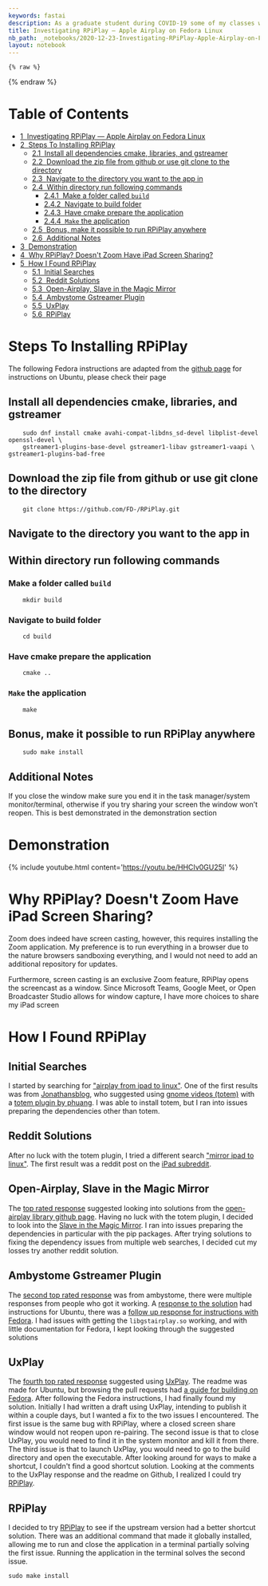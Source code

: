 ```yaml
---
keywords: fastai
description: As a graduate student during COVID-19 some of my classes were online. I found it difficult to share my iPad screen over web conferences. At that time, I did not want to install Zoom because of the numerous <a href='https://thehackernews.com/2020/08/zoom-software-vulnerabilities.html'>security vulnerabilities</a>. Furthermore, the feature of casting my iPad screen was exclusive to Zoom. If I wanted to share my screen in other applications such as Microsoft Teams or Google Meet — I needed an alternative. Over the course of a couple months, I researched and tested multiple methods to cast my iPad screen. This blog post is the fruits of my labor.
title: Investigating RPiPlay — Apple Airplay on Fedora Linux
nb_path: _notebooks/2020-12-23-Investigating-RPiPlay-Apple-Airplay-on-Fedora-Linux.ipynb
layout: notebook
---
```


<!--
#################################################
### THIS FILE WAS AUTOGENERATED! DO NOT EDIT! ###
#################################################
# file to edit: _notebooks/2020-12-23-Investigating-RPiPlay-Apple-Airplay-on-Fedora-Linux.ipynb
-->

<div class="container" id="notebook-container">
        
    {% raw %}
    
<div class="cell border-box-sizing code_cell rendered">

</div>
    {% endraw %}

<div class="cell border-box-sizing text_cell rendered"><div class="inner_cell">
<div class="text_cell_render border-box-sizing rendered_html">
<p><h1>Table of Contents<span class="tocSkip"></span></h1></p>
<div class="toc"><ul class="toc-item"><li><span><a href="#Investigating-RPiPlay-—-Apple-Airplay-on-Fedora-Linux" data-toc-modified-id="Investigating-RPiPlay-—-Apple-Airplay-on-Fedora-Linux-1"><span class="toc-item-num">1&nbsp;&nbsp;</span>Investigating RPiPlay — Apple Airplay on Fedora Linux</a></span></li><li><span><a href="#Steps-To-Installing-RPiPlay" data-toc-modified-id="Steps-To-Installing-RPiPlay-2"><span class="toc-item-num">2&nbsp;&nbsp;</span>Steps To Installing RPiPlay</a></span><ul class="toc-item"><li><span><a href="#Install-all-dependencies-cmake,-libraries,-and-gstreamer" data-toc-modified-id="Install-all-dependencies-cmake,-libraries,-and-gstreamer-2.1"><span class="toc-item-num">2.1&nbsp;&nbsp;</span>Install all dependencies cmake, libraries, and gstreamer</a></span></li><li><span><a href="#Download-the-zip-file-from-github-or-use-git-clone-to-the-directory" data-toc-modified-id="Download-the-zip-file-from-github-or-use-git-clone-to-the-directory-2.2"><span class="toc-item-num">2.2&nbsp;&nbsp;</span>Download the zip file from github or use git clone to the directory</a></span></li><li><span><a href="#Navigate-to-the-directory-you-want-to-the-app-in" data-toc-modified-id="Navigate-to-the-directory-you-want-to-the-app-in-2.3"><span class="toc-item-num">2.3&nbsp;&nbsp;</span>Navigate to the directory you want to the app in</a></span></li><li><span><a href="#Within-directory-run-following-commands" data-toc-modified-id="Within-directory-run-following-commands-2.4"><span class="toc-item-num">2.4&nbsp;&nbsp;</span>Within directory run following commands</a></span><ul class="toc-item"><li><span><a href="#Make-a-folder-called-build" data-toc-modified-id="Make-a-folder-called-build-2.4.1"><span class="toc-item-num">2.4.1&nbsp;&nbsp;</span>Make a folder called <code>build</code></a></span></li><li><span><a href="#Navigate-to-build-folder" data-toc-modified-id="Navigate-to-build-folder-2.4.2"><span class="toc-item-num">2.4.2&nbsp;&nbsp;</span>Navigate to build folder</a></span></li><li><span><a href="#Have-cmake-prepare-the-application" data-toc-modified-id="Have-cmake-prepare-the-application-2.4.3"><span class="toc-item-num">2.4.3&nbsp;&nbsp;</span>Have cmake prepare the application</a></span></li><li><span><a href="#Make-the-application" data-toc-modified-id="Make-the-application-2.4.4"><span class="toc-item-num">2.4.4&nbsp;&nbsp;</span><code>Make</code> the application</a></span></li></ul></li><li><span><a href="#Bonus,-make-it-possible-to-run-RPiPlay-anywhere" data-toc-modified-id="Bonus,-make-it-possible-to-run-RPiPlay-anywhere-2.5"><span class="toc-item-num">2.5&nbsp;&nbsp;</span>Bonus, make it possible to run RPiPlay anywhere</a></span></li><li><span><a href="#Additional-Notes" data-toc-modified-id="Additional-Notes-2.6"><span class="toc-item-num">2.6&nbsp;&nbsp;</span>Additional Notes</a></span></li></ul></li><li><span><a href="#Demonstration" data-toc-modified-id="Demonstration-3"><span class="toc-item-num">3&nbsp;&nbsp;</span>Demonstration</a></span></li><li><span><a href="#Why-RPiPlay?-Doesn't-Zoom-Have-iPad-Screen-Sharing?" data-toc-modified-id="Why-RPiPlay?-Doesn't-Zoom-Have-iPad-Screen-Sharing?-4"><span class="toc-item-num">4&nbsp;&nbsp;</span>Why RPiPlay? Doesn't Zoom Have iPad Screen Sharing?</a></span></li><li><span><a href="#How-I-Found-RPiPlay" data-toc-modified-id="How-I-Found-RPiPlay-5"><span class="toc-item-num">5&nbsp;&nbsp;</span>How I Found RPiPlay</a></span><ul class="toc-item"><li><span><a href="#Initial-Searches" data-toc-modified-id="Initial-Searches-5.1"><span class="toc-item-num">5.1&nbsp;&nbsp;</span>Initial Searches</a></span></li><li><span><a href="#Reddit-Solutions" data-toc-modified-id="Reddit-Solutions-5.2"><span class="toc-item-num">5.2&nbsp;&nbsp;</span>Reddit Solutions</a></span></li><li><span><a href="#Open-Airplay,-Slave-in-the-Magic-Mirror" data-toc-modified-id="Open-Airplay,-Slave-in-the-Magic-Mirror-5.3"><span class="toc-item-num">5.3&nbsp;&nbsp;</span>Open-Airplay, Slave in the Magic Mirror</a></span></li><li><span><a href="#Ambystome-Gstreamer-Plugin" data-toc-modified-id="Ambystome-Gstreamer-Plugin-5.4"><span class="toc-item-num">5.4&nbsp;&nbsp;</span>Ambystome Gstreamer Plugin</a></span></li><li><span><a href="#UxPlay" data-toc-modified-id="UxPlay-5.5"><span class="toc-item-num">5.5&nbsp;&nbsp;</span>UxPlay</a></span></li><li><span><a href="#RPiPlay" data-toc-modified-id="RPiPlay-5.6"><span class="toc-item-num">5.6&nbsp;&nbsp;</span>RPiPlay</a></span></li></ul></li></ul></div>
</div>
</div>
</div>
<div class="cell border-box-sizing text_cell rendered"><div class="inner_cell">
<div class="text_cell_render border-box-sizing rendered_html">
<h1 id="Steps-To-Installing-RPiPlay">Steps To Installing RPiPlay<a class="anchor-link" href="#Steps-To-Installing-RPiPlay"> </a></h1><p>The following Fedora instructions are adapted from the <a href="https://github.com/FD-/RPiPlay#building-on-desktop-linux">github page</a> for instructions on Ubuntu, please check their page</p>
<h2 id="Install-all-dependencies-cmake,-libraries,-and-gstreamer">Install all dependencies cmake, libraries, and gstreamer<a class="anchor-link" href="#Install-all-dependencies-cmake,-libraries,-and-gstreamer"> </a></h2>
<pre><code>    sudo dnf install cmake avahi-compat-libdns_sd-devel libplist-devel openssl-devel \    
    gstreamer1-plugins-base-devel gstreamer1-libav gstreamer1-vaapi \    gstreamer1-plugins-bad-free</code></pre>
<h2 id="Download-the-zip-file-from-github-or-use-git-clone-to-the-directory">Download the zip file from github or use git clone to the directory<a class="anchor-link" href="#Download-the-zip-file-from-github-or-use-git-clone-to-the-directory"> </a></h2>
<pre><code>    git clone https://github.com/FD-/RPiPlay.git
</code></pre>
<h2 id="Navigate-to-the-directory-you-want-to-the-app-in">Navigate to the directory you want to the app in<a class="anchor-link" href="#Navigate-to-the-directory-you-want-to-the-app-in"> </a></h2><h2 id="Within-directory-run-following-commands">Within directory run following commands<a class="anchor-link" href="#Within-directory-run-following-commands"> </a></h2><h3 id="Make-a-folder-called-build">Make a folder called <code>build</code><a class="anchor-link" href="#Make-a-folder-called-build"> </a></h3>
<pre><code>    mkdir build
</code></pre>
<h3 id="Navigate-to-build-folder">Navigate to build folder<a class="anchor-link" href="#Navigate-to-build-folder"> </a></h3>
<pre><code>    cd build
</code></pre>
<h3 id="Have-cmake-prepare-the-application">Have cmake prepare the application<a class="anchor-link" href="#Have-cmake-prepare-the-application"> </a></h3>
<pre><code>    cmake ..
</code></pre>
<h3 id="Make-the-application"><code>Make</code> the application<a class="anchor-link" href="#Make-the-application"> </a></h3>
<pre><code>    make
</code></pre>
<h2 id="Bonus,-make-it-possible-to-run-RPiPlay-anywhere">Bonus, make it possible to run RPiPlay anywhere<a class="anchor-link" href="#Bonus,-make-it-possible-to-run-RPiPlay-anywhere"> </a></h2>
<pre><code>    sudo make install
</code></pre>
<h2 id="Additional-Notes">Additional Notes<a class="anchor-link" href="#Additional-Notes"> </a></h2><p>If you close the window make sure you end it in the task manager/system monitor/terminal, otherwise if you try sharing your screen the window won’t reopen. This is best demonstrated in the demonstration section</p>

</div>
</div>
</div>
<div class="cell border-box-sizing text_cell rendered"><div class="inner_cell">
<div class="text_cell_render border-box-sizing rendered_html">
<h1 id="Demonstration">Demonstration<a class="anchor-link" href="#Demonstration"> </a></h1><p>{% include youtube.html content='<a href="https://youtu.be/HHCIv0GU25I">https://youtu.be/HHCIv0GU25I</a>' %}</p>

</div>
</div>
</div>
<div class="cell border-box-sizing text_cell rendered"><div class="inner_cell">
<div class="text_cell_render border-box-sizing rendered_html">
<h1 id="Why-RPiPlay?-Doesn't-Zoom-Have-iPad-Screen-Sharing?">Why RPiPlay? Doesn't Zoom Have iPad Screen Sharing?<a class="anchor-link" href="#Why-RPiPlay?-Doesn't-Zoom-Have-iPad-Screen-Sharing?"> </a></h1><p>Zoom does indeed have screen casting, however, this requires installing the Zoom application. My preference is to run everything in a browser due to the nature browsers sandboxing everything, and I would not need to add an additional repository for updates.</p>
<p>Furthermore, screen casting is an exclusive Zoom feature, RPiPlay opens the screencast as a window. Since Microsoft Teams, Google Meet, or Open Broadcaster Studio allows for window capture, I have more choices to share my iPad screen</p>

</div>
</div>
</div>
<div class="cell border-box-sizing text_cell rendered"><div class="inner_cell">
<div class="text_cell_render border-box-sizing rendered_html">
<h1 id="How-I-Found-RPiPlay">How I Found RPiPlay<a class="anchor-link" href="#How-I-Found-RPiPlay"> </a></h1><h2 id="Initial-Searches">Initial Searches<a class="anchor-link" href="#Initial-Searches"> </a></h2><p>I started by searching for <a href="https://duckduckgo.com/?q=airplay+from+ipad+to+linux&amp;t=ffab&amp;ia=web">"airplay from ipad to linux"</a>. One of the first results was from <a href="https://jonathansblog.co.uk/airplay-from-iphone-or-ipad-to-linux">Jonathansblog</a>, who suggested using <a href="https://wiki.gnome.org/Apps/Videos/">gnome videos (totem)</a> with a <a href="https://github.com/phuang/totem-plugin-airplay">totem plugin by phuang</a>. I was able to install totem, but I ran into issues preparing the dependencies other than totem.</p>
<h2 id="Reddit-Solutions">Reddit Solutions<a class="anchor-link" href="#Reddit-Solutions"> </a></h2><p>After no luck with the totem plugin, I tried a different search <a href="https://duckduckgo.com/?q=mirror+ipad+to+linux&amp;t=ffab&amp;ia=web">"mirror ipad to linux"</a>. The first result was a reddit post on the <a href="https://reddit.com/r/ipad/comments/g7suqg/mirroring_ipad_screen_on_linux/">iPad subreddit</a>.</p>
<h2 id="Open-Airplay,-Slave-in-the-Magic-Mirror">Open-Airplay, Slave in the Magic Mirror<a class="anchor-link" href="#Open-Airplay,-Slave-in-the-Magic-Mirror"> </a></h2><p>The <a href="https://reddit.com/r/ipad/comments/g7suqg/mirroring_ipad_screen_on_linux/fomv5as/">top rated response</a> suggested looking into solutions from the <a href="https://github.com/openairplay/open-airplay">open-airplay library github page</a>. Having no luck with the totem plugin, I decided to look into the <a href="https://github.com/espes/Slave-in-the-Magic-Mirror">Slave in the Magic Mirror</a>. I ran into issues preparing the dependencies in particular with the pip packages. After trying solutions to fixing the dependency issues from multiple web searches, I decided cut my losses try another reddit solution.</p>
<h2 id="Ambystome-Gstreamer-Plugin">Ambystome Gstreamer Plugin<a class="anchor-link" href="#Ambystome-Gstreamer-Plugin"> </a></h2><p>The <a href="https://reddit.com/r/ipad/comments/g7suqg/mirroring_ipad_screen_on_linux/foq3lhd/">second top rated response</a> was from ambystome, there were multiple responses from people who got it working. A <a href="https://reddit.com/r/ipad/comments/g7suqg/mirroring_ipad_screen_on_linux/fpipqw2/">response to the solution</a> had instructions for Ubuntu, there was a <a href="https://reddit.com/r/ipad/comments/g7suqg/mirroring_ipad_screen_on_linux/fpng0u2/">follow up response for instructions with Fedora</a>. I had issues with getting the <code>libgstairplay.so</code> working, and with little documentation for Fedora, I kept looking through the suggested solutions</p>
<h2 id="UxPlay">UxPlay<a class="anchor-link" href="#UxPlay"> </a></h2><p>The <a href="https://reddit.com/r/ipad/comments/g7suqg/mirroring_ipad_screen_on_linux/frsn99a/">fourth top rated response</a> suggested using <a href="https://github.com/antimof/UxPlay">UxPlay</a>. The readme was made for Ubuntu, but browsing the pull requests had <a href="https://github.com/antimof/UxPlay/pull/19/commits/58f33ed6dee7ef941dcfe61d23f71074035f7c8a">a guide for building on Fedora</a>. After following the Fedora instructions, I had finally found my solution. Initially I had written a draft using UxPlay, intending to publish it within a couple days, but I wanted a fix to the two issues I encountered. The first issue is the same bug with RPiPlay, where a closed screen share window would not reopen upon re-pairing. The second issue is that to close UxPlay, you would need to find it in the system monitor and kill it from there. The third issue is that to launch UxPlay, you would need to go to the build directory and open the executable. After looking around for ways to make a shortcut, I couldn't find a good shortcut solution. Looking at the comments to the UxPlay response and the readme on Github, I realized I could try <a href="https://github.com/FD-/RPiPlay">RPiPlay</a>.</p>
<h2 id="RPiPlay">RPiPlay<a class="anchor-link" href="#RPiPlay"> </a></h2><p>I decided to try <a href="https://github.com/FD-/RPiPlay">RPiPlay</a> to see if the upstream version had a better shortcut solution. There was an additional command that made it globally installed, allowing me to run and close the application in a terminal partially solving the first issue. Running the application in the terminal solves the second issue.</p>

<pre><code>sudo make install</code></pre>

</div>
</div>
</div>
</div>
 

